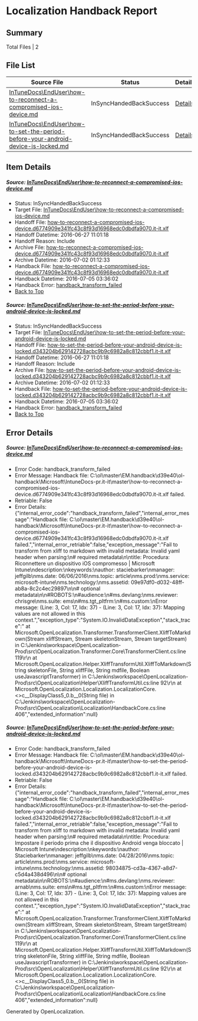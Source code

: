# <a name='report-top'></a> Localization Handback Report

## Summary
 Total Files | 2

## File List
 Source File | Status | Details 
 ----------- | ------ | ------- 
 [InTuneDocs\EndUser\how-to-reconnect-a-compromised-ios-device.md](https://github.com/Microsoft/IntuneDocs-pr/blob/e52ebdd62ca68f1d9226def654961075400184a8/InTuneDocs/EndUser/how-to-reconnect-a-compromised-ios-device.md) | InSyncHandedBackSuccess | [Details](#4b83e426e440928fea5308223764716a4ee77456305)
 [InTuneDocs\EndUser\how-to-set-the-period-before-your-android-device-is-locked.md](https://github.com/Microsoft/IntuneDocs-pr/blob/e52ebdd62ca68f1d9226def654961075400184a8/InTuneDocs/EndUser/how-to-set-the-period-before-your-android-device-is-locked.md) | InSyncHandedBackSuccess | [Details](#00fca8673ff1b52535fb6c06a02b38b7879f204f306)

## Item Details
##### <a name='4b83e426e440928fea5308223764716a4ee77456305'></a> Source: [InTuneDocs\EndUser\how-to-reconnect-a-compromised-ios-device.md](https://github.com/Microsoft/IntuneDocs-pr/blob/e52ebdd62ca68f1d9226def654961075400184a8/InTuneDocs/EndUser/how-to-reconnect-a-compromised-ios-device.md)
* Status: InSyncHandedBackSuccess
* Target File: [InTuneDocs\EndUser\how-to-reconnect-a-compromised-ios-device.md](https://github.com/Microsoft/IntuneDocs-pr.it-it/blob/566ffb806868649e547a0c2ea17606b887e744ee/InTuneDocs/EndUser/how-to-reconnect-a-compromised-ios-device.md)
* Handoff File: [how-to-reconnect-a-compromised-ios-device.d6774909e341fc43c8f93d16968edc0dbdfa9070.it-it.xlf](https://github.com/Microsoft/EM.handoff/blob/bb8bb5b55c525daadcbc67df00caac1cd0effccf/ol-handoff/Microsoft/IntuneDocs-pr.it-it/master/how-to-reconnect-a-compromised-ios-device.d6774909e341fc43c8f93d16968edc0dbdfa9070.it-it.xlf)
* Handoff Datetime: 2016-06-27 11:01:18
* Handoff Reason: Include
* Archive File: [how-to-reconnect-a-compromised-ios-device.d6774909e341fc43c8f93d16968edc0dbdfa9070.it-it.xlf](https://github.com/Microsoft/EM.handoff/blob/1782b02b8d539a4df1456fdc5afe6ed09a574d3a/ol-handoff/Microsoft/IntuneDocs-pr.it-it/master/archive/how-to-reconnect-a-compromised-ios-device.d6774909e341fc43c8f93d16968edc0dbdfa9070.it-it.xlf)
* Archive Datetime: 2016-07-02 01:12:33
* Handback File: [how-to-reconnect-a-compromised-ios-device.d6774909e341fc43c8f93d16968edc0dbdfa9070.it-it.xlf](https://github.com/Microsoft/EM.handback/blob/40c8a41782d41fdbb03701923efd61b69c669687/ol-handback/Microsoft/IntuneDocs-pr.it-it/master/how-to-reconnect-a-compromised-ios-device.d6774909e341fc43c8f93d16968edc0dbdfa9070.it-it.xlf)
* Handback Datetime: 2016-07-05 03:36:02
* Handback Error: [handback_transform_failed](#4b83e426e440928fea5308223764716a4ee77456305handback_transform_failed)
* [Back to Top](#report-top)

##### <a name='00fca8673ff1b52535fb6c06a02b38b7879f204f306'></a> Source: [InTuneDocs\EndUser\how-to-set-the-period-before-your-android-device-is-locked.md](https://github.com/Microsoft/IntuneDocs-pr/blob/e52ebdd62ca68f1d9226def654961075400184a8/InTuneDocs/EndUser/how-to-set-the-period-before-your-android-device-is-locked.md)
* Status: InSyncHandedBackSuccess
* Target File: [InTuneDocs\EndUser\how-to-set-the-period-before-your-android-device-is-locked.md](https://github.com/Microsoft/IntuneDocs-pr.it-it/blob/566ffb806868649e547a0c2ea17606b887e744ee/InTuneDocs/EndUser/how-to-set-the-period-before-your-android-device-is-locked.md)
* Handoff File: [how-to-set-the-period-before-your-android-device-is-locked.d343204b629142728acbc9b9c6982a8c812cbbf1.it-it.xlf](https://github.com/Microsoft/EM.handoff/blob/bb8bb5b55c525daadcbc67df00caac1cd0effccf/ol-handoff/Microsoft/IntuneDocs-pr.it-it/master/how-to-set-the-period-before-your-android-device-is-locked.d343204b629142728acbc9b9c6982a8c812cbbf1.it-it.xlf)
* Handoff Datetime: 2016-06-27 11:01:18
* Handoff Reason: Include
* Archive File: [how-to-set-the-period-before-your-android-device-is-locked.d343204b629142728acbc9b9c6982a8c812cbbf1.it-it.xlf](https://github.com/Microsoft/EM.handoff/blob/1782b02b8d539a4df1456fdc5afe6ed09a574d3a/ol-handoff/Microsoft/IntuneDocs-pr.it-it/master/archive/how-to-set-the-period-before-your-android-device-is-locked.d343204b629142728acbc9b9c6982a8c812cbbf1.it-it.xlf)
* Archive Datetime: 2016-07-02 01:12:33
* Handback File: [how-to-set-the-period-before-your-android-device-is-locked.d343204b629142728acbc9b9c6982a8c812cbbf1.it-it.xlf](https://github.com/Microsoft/EM.handback/blob/40c8a41782d41fdbb03701923efd61b69c669687/ol-handback/Microsoft/IntuneDocs-pr.it-it/master/how-to-set-the-period-before-your-android-device-is-locked.d343204b629142728acbc9b9c6982a8c812cbbf1.it-it.xlf)
* Handback Datetime: 2016-07-05 03:36:02
* Handback Error: [handback_transform_failed](#00fca8673ff1b52535fb6c06a02b38b7879f204f306handback_transform_failed)
* [Back to Top](#report-top)


## Error Details
##### <a name='4b83e426e440928fea5308223764716a4ee77456305handback_transform_failed'></a> Source: [InTuneDocs\EndUser\how-to-reconnect-a-compromised-ios-device.md](#4b83e426e440928fea5308223764716a4ee77456305)
* Error Code: handback_transform_failed
* Error Message: Handback file: C:\ol\master\EM.handback\d39e40\ol-handback\Microsoft\IntuneDocs-pr.it-it\master\how-to-reconnect-a-compromised-ios-device.d6774909e341fc43c8f93d16968edc0dbdfa9070.it-it.xlf failed.
* Retriable: False
* Error Details: {"internal_error_code":"handback_transform_failed","internal_error_message":"Handback file: C:\\ol\\master\\EM.handback\\d39e40\\ol-handback\\Microsoft\\IntuneDocs-pr.it-it\\master\\how-to-reconnect-a-compromised-ios-device.d6774909e341fc43c8f93d16968edc0dbdfa9070.it-it.xlf failed.","internal_error_retriable":false,"exception_message":"Fail to transform from xliff to markdown with invalid metadata: Invalid yaml header when parsing:\n# required metadata\n\ntitle: Procedura: Riconnettere un dispositivo iOS compromesso | Microsoft Intune\ndescription:\nkeywords:\nauthor: staciebarker\nmanager: jeffgilb\nms.date: 06/06/2016\nms.topic: article\nms.prod:\nms.service: microsoft-intune\nms.technology:\nms.assetid: 09e97df0-d032-48ff-ab8a-8c2c4ec29897\n\n# optional metadata\n\n#ROBOTS:\n#audience:\n#ms.devlang:\nms.reviewer: chrisgre\nms.suite: ems\n#ms.tgt_pltfrm:\n#ms.custom:\nError message: (Line: 3, Col: 17, Idx: 37) - (Line: 3, Col: 17, Idx: 37): Mapping values are not allowed in this context.","exception_type":"System.IO.InvalidDataException","stack_trace":"   at Microsoft.OpenLocalization.Transformer.TransformerClient.XliffToMarkdown(Stream xliffStream, Stream skeletonStream, Stream targetStream) in C:\\Jenkins\\workspace\\OpenLocalization-Prod\\src\\OpenLocalization.Transformer.Core\\TransformerClient.cs:line 119\r\n   at Microsoft.OpenLocalization.Helper.XliffTransformUtil.XliffToMarkdown(String skeletonFile, String xliffFile, String mdfile, Boolean useJavascriptTransformer) in C:\\Jenkins\\workspace\\OpenLocalization-Prod\\src\\OpenLocalization\\Helper\\XliffTransformUtil.cs:line 92\r\n   at Microsoft.OpenLocalization.Localization.LocalizationCore.<>c__DisplayClass5_0.<GetHandbackFiles>b__0(String file) in C:\\Jenkins\\workspace\\OpenLocalization-Prod\\src\\OpenLocalization\\Localization\\HandbackCore.cs:line 406","extended_information":null}

##### <a name='00fca8673ff1b52535fb6c06a02b38b7879f204f306handback_transform_failed'></a> Source: [InTuneDocs\EndUser\how-to-set-the-period-before-your-android-device-is-locked.md](#00fca8673ff1b52535fb6c06a02b38b7879f204f306)
* Error Code: handback_transform_failed
* Error Message: Handback file: C:\ol\master\EM.handback\d39e40\ol-handback\Microsoft\IntuneDocs-pr.it-it\master\how-to-set-the-period-before-your-android-device-is-locked.d343204b629142728acbc9b9c6982a8c812cbbf1.it-it.xlf failed.
* Retriable: False
* Error Details: {"internal_error_code":"handback_transform_failed","internal_error_message":"Handback file: C:\\ol\\master\\EM.handback\\d39e40\\ol-handback\\Microsoft\\IntuneDocs-pr.it-it\\master\\how-to-set-the-period-before-your-android-device-is-locked.d343204b629142728acbc9b9c6982a8c812cbbf1.it-it.xlf failed.","internal_error_retriable":false,"exception_message":"Fail to transform from xliff to markdown with invalid metadata: Invalid yaml header when parsing:\n# required metadata\n\ntitle: Procedura: Impostare il periodo prima che il dispositivo Android venga bloccato | Microsoft Intune\ndescription:\nkeywords:\nauthor: Staciebarker\nmanager: jeffgilb\nms.date: 04/28/2016\nms.topic: article\nms.prod:\nms.service: microsoft-intune\nms.technology:\nms.assetid: 98034875-cd3a-4367-a8d7-c5d4a438d496\n\n# optional metadata\n\nROBOTS:\n#audience:\n#ms.devlang:\nms.reviewer: arnab\nms.suite: ems\n#ms.tgt_pltfrm:\n#ms.custom:\nError message: (Line: 3, Col: 17, Idx: 37) - (Line: 3, Col: 17, Idx: 37): Mapping values are not allowed in this context.","exception_type":"System.IO.InvalidDataException","stack_trace":"   at Microsoft.OpenLocalization.Transformer.TransformerClient.XliffToMarkdown(Stream xliffStream, Stream skeletonStream, Stream targetStream) in C:\\Jenkins\\workspace\\OpenLocalization-Prod\\src\\OpenLocalization.Transformer.Core\\TransformerClient.cs:line 119\r\n   at Microsoft.OpenLocalization.Helper.XliffTransformUtil.XliffToMarkdown(String skeletonFile, String xliffFile, String mdfile, Boolean useJavascriptTransformer) in C:\\Jenkins\\workspace\\OpenLocalization-Prod\\src\\OpenLocalization\\Helper\\XliffTransformUtil.cs:line 92\r\n   at Microsoft.OpenLocalization.Localization.LocalizationCore.<>c__DisplayClass5_0.<GetHandbackFiles>b__0(String file) in C:\\Jenkins\\workspace\\OpenLocalization-Prod\\src\\OpenLocalization\\Localization\\HandbackCore.cs:line 406","extended_information":null}


Generated by OpenLocalization.
